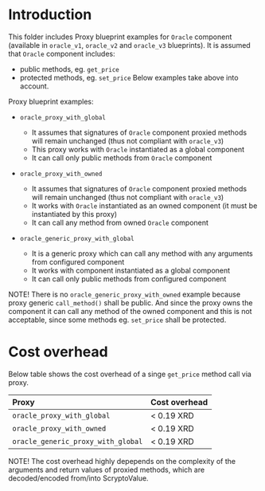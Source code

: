 # Introduction

This folder includes Proxy blueprint examples for `Oracle` component (available
in `oracle_v1`, `oracle_v2`
and `oracle_v3` blueprints).
It is assumed that `Oracle` component includes:

- public methods, eg. `get_price`
- protected methods, eg. `set_price`
  Below examples take above into account.

Proxy blueprint examples:

- `oracle_proxy_with_global`
    - It assumes that signatures of `Oracle` component proxied methods will remain unchanged
      (thus not compliant with `oracle_v3`)
    - This proxy works with `Oracle` instantiated as a global component
    - It can call only public methods from `Oracle` component

- `oracle_proxy_with_owned`
    - It assumes that signatures of `Oracle` component proxied methods will remain unchanged
      (thus not compliant with `oracle_v3`)
    - It works with `Oracle`  instantiated as an owned component (it must be instantiated by this
      proxy)
    - It can call any method from owned `Oracle` component

- `oracle_generic_proxy_with_global`
    - It is a generic proxy which can call any method with any arguments from configured component
    - It works with component instantiated as a global component
    - It can call only public methods from configured component

NOTE!
There is no `oracle_generic_proxy_with_owned` example because proxy generic `call_method()` shall be
public.
And since the proxy owns the component it can call any method of the owned component and this is not
acceptable,
since some methods eg. `set_price` shall be protected.

# Cost overhead

Below table shows the cost overhead of a singe `get_price` method call via proxy.

| Proxy | Cost overhead |
| :--- | :--- |
| `oracle_proxy_with_global` | < 0.19 XRD |
| `oracle_proxy_with_owned` | < 0.19 XRD |
| `oracle_generic_proxy_with_global` | < 0.19 XRD |

NOTE!
The cost overhead highly depepends on the complexity of the arguments and return values of proxied
methods,
which are decoded/encoded from/into ScryptoValue.

